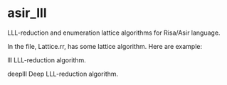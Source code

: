 # asir_lll
LLL-reduction and enumeration lattice algorithms for Risa/Asir language.

In the file, Lattice.rr, has some lattice algorithm. Here are example:

lll
LLL-reduction algorithm.

deeplll
Deep LLL-reduction algorithm.

